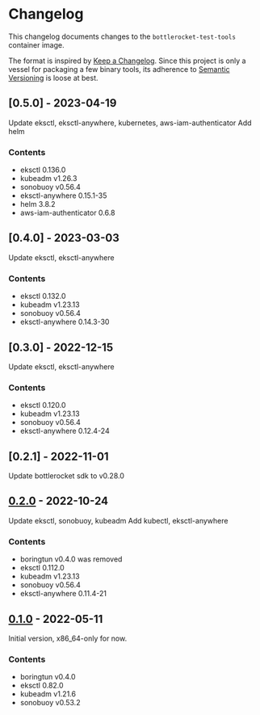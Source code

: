 # Changelog

This changelog documents changes to the `bottlerocket-test-tools` container image.

The format is inspired by [Keep a Changelog](https://keepachangelog.com/en/1.0.0/).
Since this project is only a vessel for packaging a few binary tools, its adherence to
[Semantic Versioning](https://semver.org/spec/v2.0.0.html) is loose at best.

## [0.5.0] - 2023-04-19

Update eksctl, eksctl-anywhere, kubernetes, aws-iam-authenticator
Add helm

### Contents

- eksctl 0.136.0
- kubeadm v1.26.3
- sonobuoy v0.56.4
- eksctl-anywhere 0.15.1-35
- helm 3.8.2
- aws-iam-authenticator 0.6.8

## [0.4.0] - 2023-03-03

Update eksctl, eksctl-anywhere

### Contents

- eksctl 0.132.0
- kubeadm v1.23.13
- sonobuoy v0.56.4
- eksctl-anywhere 0.14.3-30

## [0.3.0] - 2022-12-15

Update eksctl, eksctl-anywhere

### Contents

- eksctl 0.120.0
- kubeadm v1.23.13
- sonobuoy v0.56.4
- eksctl-anywhere 0.12.4-24

## [0.2.1] - 2022-11-01

Update bottlerocket sdk to v0.28.0
  
## [0.2.0] - 2022-10-24

Update eksctl, sonobuoy, kubeadm
Add kubectl, eksctl-anywhere

### Contents

- boringtun v0.4.0 was removed
- eksctl 0.112.0
- kubeadm v1.23.13
- sonobuoy v0.56.4
- eksctl-anywhere 0.11.4-21

## [0.1.0] - 2022-05-11

Initial version, x86_64-only for now.

### Contents

- boringtun v0.4.0
- eksctl 0.82.0
- kubeadm v1.21.6
- sonobuoy v0.53.2

<!-- example comparison for future releases 
[0.2.0]: https://github.com/bottlerocket-os/bottlerocket-test-system/compare/tools-v0.1.0...tools-v0.2.0 -->
[0.2.0]: https://github.com/bottlerocket-os/bottlerocket-test-system/compare/tools-v0.1.0...tools-v0.2.0
[0.1.0]: https://github.com/bottlerocket-os/bottlerocket-test-system/tree/tools-v0.1.0
